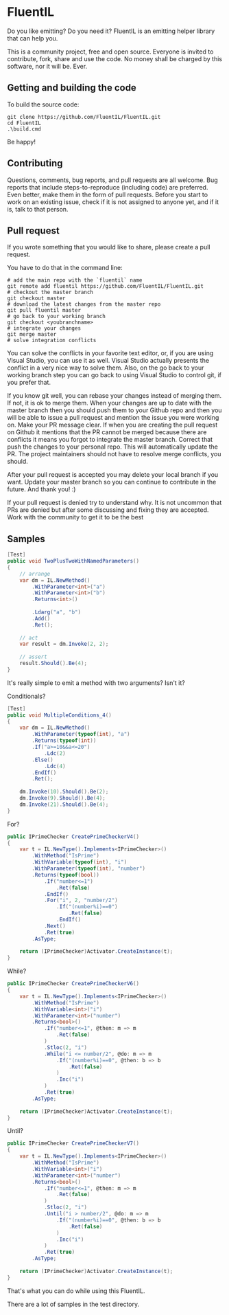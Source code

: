 # FluentIL
Do you like emitting? Do you need it? FluentIL is an emitting helper library that can help you.

This is a community project, free and open source. Everyone is invited to contribute, fork, share and use the code. No money shall be charged by this software, nor it will be. Ever.

## Getting and building the code

To build the source code:

````shell
git clone https://github.com/FluentIL/FluentIL.git
cd FluentIL
.\build.cmd
````

Be happy!

## Contributing

Questions, comments, bug reports, and pull requests are all welcome. Bug reports that include steps-to-reproduce (including code) are preferred. Even better, make them in the form of pull requests. Before you start to work on an existing issue, check if it is not assigned to anyone yet, and if it is, talk to that person.

## Pull request

If you wrote something that you would like to share, please create a pull request.

You have to do that in the command line:

````shell
# add the main repo with the `fluentil` name
git remote add fluentil https://github.com/FluentIL/FluentIL.git
# checkout the master branch
git checkout master
# download the latest changes from the master repo
git pull fluentil master
# go back to your working branch
git checkout <youbranchname>
# integrate your changes
git merge master
# solve integration conflicts
````

You can solve the conflicts in your favorite text editor, or, if you are using Visual Studio, you can use it as well. Visual Studio actually presents the conflict in a very nice way to solve them. Also, on the go back to your working branch step you can go back to using Visual Studio to control git, if you prefer that.

If you know git well, you can rebase your changes instead of merging them. If not, it is ok to merge them. When your changes are up to date with the master branch then you should push them to your Github repo and then you will be able to issue a pull request and mention the issue you were working on. Make your PR message clear. If when you are creating the pull request on Github it mentions that the PR cannot be merged because there are conflicts it means you forgot to integrate the master branch. Correct that push the changes to your personal repo. This will automatically update the PR. The project maintainers should not have to resolve merge conflicts, you should.

After your pull request is accepted you may delete your local branch if you want. Update your master branch so you can continue to contribute in the future. And thank you! :)

If your pull request is denied try to understand why. It is not uncommon that PRs are denied but after some discussing and fixing they are accepted. Work with the community to get it to be the best 

## Samples
````csharp
[Test]
public void TwoPlusTwoWithNamedParameters()
{
    // arrange
    var dm = IL.NewMethod()
        .WithParameter<int>("a")
        .WithParameter<int>("b")
        .Returns<int>()
  
        .Ldarg("a", "b")
        .Add()
        .Ret();
  
    // act
    var result = dm.Invoke(2, 2);
  
    // assert
    result.Should().Be(4);
}
````

It's really simple to emit a method with two arguments? Isn't it?

Conditionals?

````csharp
[Test]
public void MultipleConditions_4()
{
    var dm = IL.NewMethod()
        .WithParameter(typeof(int), "a")
        .Returns(typeof(int))
        .If("a>=10&&a<=20")
            .Ldc(2)
        .Else()
            .Ldc(4)
        .EndIf()
        .Ret();
 
    dm.Invoke(10).Should().Be(2);
    dm.Invoke(9).Should().Be(4);
    dm.Invoke(21).Should().Be(4);
}
````

For?

````csharp
public IPrimeChecker CreatePrimeCheckerV4()
{
    var t = IL.NewType().Implements<IPrimeChecker>()
        .WithMethod("IsPrime")
        .WithVariable(typeof(int), "i")
        .WithParameter(typeof(int), "number")
        .Returns(typeof(bool))
            .If("number<=1")
                .Ret(false)
            .EndIf()
            .For("i", 2, "number/2")
                .If("(number%i)==0")
                    .Ret(false)
                .EndIf()
            .Next()
            .Ret(true)
        .AsType;
 
    return (IPrimeChecker)Activator.CreateInstance(t);
}
````

While?

````csharp
public IPrimeChecker CreatePrimeCheckerV6()
{
    var t = IL.NewType().Implements<IPrimeChecker>()
        .WithMethod("IsPrime")
        .WithVariable<int>("i")
        .WithParameter<int>("number")
        .Returns<bool>()
            .If("number<=1", @then: m => m
                .Ret(false)
            )
            .Stloc(2, "i")
            .While("i <= number/2", @do: m => m
                .If("(number%i)==0", @then: b => b
                    .Ret(false)
                )
                .Inc("i")
            )
            .Ret(true)
        .AsType;
 
    return (IPrimeChecker)Activator.CreateInstance(t);
}
````

Until?

````csharp
public IPrimeChecker CreatePrimeCheckerV7()
{
    var t = IL.NewType().Implements<IPrimeChecker>()
        .WithMethod("IsPrime")
        .WithVariable<int>("i")
        .WithParameter<int>("number")
        .Returns<bool>()
            .If("number<=1", @then: m => m
                .Ret(false)
            )
            .Stloc(2, "i")
            .Until("i > number/2", @do: m => m
                .If("(number%i)==0", @then: b => b
                    .Ret(false)
                )
                .Inc("i")
            )
            .Ret(true)
        .AsType;
 
    return (IPrimeChecker)Activator.CreateInstance(t);
}
````

That's what you can do while using this FluentIL.

There are a lot of samples in the test directory.


